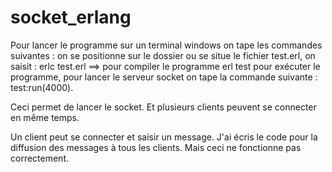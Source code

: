 # socket_erlang


Pour lancer le programme sur un terminal windows on tape les commandes suivantes :
on se positionne sur le dossier ou se situe le fichier test.erl,
on saisit : erlc test.erl ==> pour compiler le programme
erl test pour exécuter le programme, pour lancer le serveur socket on tape la commande suivante : test:run(4000).

Ceci permet de lancer le socket. Et plusieurs clients peuvent se connecter en même temps.

Un client peut se connecter et saisir un message.
J'ai écris le code pour la diffusion des messages à tous les clients. Mais ceci ne fonctionne pas correctement.
